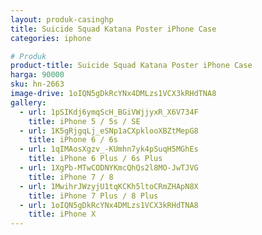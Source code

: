 ```yaml
---
layout: produk-casinghp
title: Suicide Squad Katana Poster iPhone Case
categories: iphone

# Produk
product-title: Suicide Squad Katana Poster iPhone Case
harga: 90000
sku: hn-2663
image-drive: 1oIQN5gDkRcYNx4DMLzs1VCX3kRHdTNA8
gallery:
  - url: 1pSIKdj6ymqScH_BGiVWjjyxR_X6V734F
    title: iPhone 5 / 5s / SE
  - url: 1K5gRjgqLj_eSNp1aCXpklooXBZtMepG8
    title: iPhone 6 / 6s
  - url: 1qIMAosXgzv_-KUmhn7yk4pSuqH5MGhEs
    title: iPhone 6 Plus / 6s Plus
  - url: 1XgPb-MTwCODNYKmcQhQs2l8MO-JwTJVG
    title: iPhone 7 / 8
  - url: 1MwihrJWzyjU1tqKCKh5ltoCRmZHApN8X
    title: iPhone 7 Plus / 8 Plus
  - url: 1oIQN5gDkRcYNx4DMLzs1VCX3kRHdTNA8
    title: iPhone X
---
```

